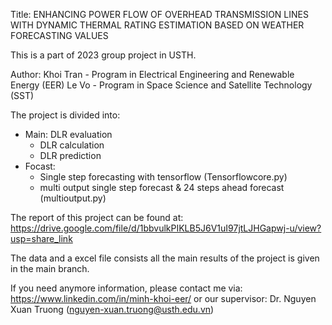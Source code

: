 Title: ENHANCING POWER FLOW OF OVERHEAD TRANSMISSION LINES WITH DYNAMIC THERMAL RATING ESTIMATION BASED ON WEATHER FORECASTING VALUES

This is a part of 2023 group project in USTH. 

Author: Khoi Tran - Program in Electrical Engineering and Renewable Energy (EER)
        Le Vo - Program in Space Science and Satellite Technology (SST)
        
The project is divided into: 
  - Main: DLR evaluation
      - DLR calculation
      - DLR prediction
  - Focast: 
      - Single step forecasting with tensorflow (Tensorflowcore.py)
      - multi output single step forecast & 24 steps ahead forecast (multioutput.py)
      

The report of this project can be found at:
https://drive.google.com/file/d/1bbvulkPIKLB5J6V1uI97jtLJHGapwj-u/view?usp=share_link

The data and a excel file consists all the main results of the project is given in the main branch.

If you need anymore information, please contact me via: https://www.linkedin.com/in/minh-khoi-eer/
or our supervisor: Dr. Nguyen Xuan Truong (nguyen-xuan.truong@usth.edu.vn)
